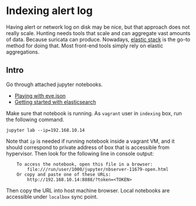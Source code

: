 # Indexing alert log

Having alert or network log on disk may be nice, but that approach does not really scale. Hunting needs tools that scale and can aggregate vast amounts of data. Because suricata can produce. Nowadays, [elastic stack](https://www.elastic.co/products) is the go-to method for doing that. Most front-end tools simply rely on elastic aggregations.

## Intro

Go through attached jupyter notebooks.

 * [Playing with eve.json](001-load-eve.ipynb)
 * [Getting started with elasticsearch](002-elastic-intro.ipynb)

Make sure that notebook is running. As `vagrant` user in `indexing` box, run the following command.

```
jupyter lab --ip=192.168.10.14
```

Note that `ip` is needed if running notebook inside a vagrant VM, and it should correspond to private address of box that is accessible from hypervisor. Then look for the following line in console output:

```
    To access the notebook, open this file in a browser:
        file:///run/user/1000/jupyter/nbserver-11679-open.html
    Or copy and paste one of these URLs:
        http://192.168.10.14:8888/?token=<TOKEN>
```

Then copy the URL into host machine browser. Local notebooks are accessible under `localbox` sync point.
